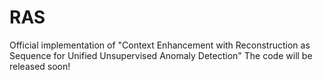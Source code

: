 # RAS
Official implementation of "Context Enhancement with Reconstruction as Sequence for Unified Unsupervised Anomaly Detection"
The code will be released soon!
